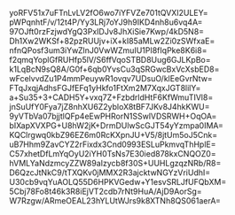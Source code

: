 yoRFV51x7uFTnLvLV2fO6wo7iYFVZe701tQVXI2ULEY=
pWPqnhtF/v/12t4P/Yy3LRj7oYJ9h9IKD4nh8u6vq4A=
97OJft0rzFzjwdYgQ3PxIDJv8JhXiSie7Kwp/4kD5N8=
Dh1Xw2WKSf+82pzRUUjv+iX+kI85aMLw2Zi0zSWfxaE=
nfnQPosf3um3iYwZlnJ0VwWZmuIU1PI8fIqPke8K6i8=
f2qmqYoplGfRUHfp5lV/S6ffVqoSTBD8Uug6GJLKpBo=
k1LqBcN9sQ8A/G0f+6qb0YvsCu3qSRGwcBxVcXsbED8=
wFcelvvdZu1P4mmPeuywR1ovqv7UDsuO/klEeGvrNtw=
FTqJxqjAdhsFGJfEFq1yHkfo1FtXm2M7XqxJGT8lilY=
a+Su35+3+CADH5Y+vxq7Z+FzbdrldHtF6KfWmuTIVl8=
jnSuUfY0Fya7jZ8nhXU6Z2ybloX8tBF7JKv8J4hkKWU=
9yVTbVa07bjjtlQFp4eEwPHRorN1SSwlVDSRWH+OqOA=
bIXapXVXPG+U8hW2jK+DrmDUlwScGJT54yYzmpa0IMA=
KQClrgwq0kbZ96EZ6m0RcKXpnJU+V5/8jtUm5oJ5Cnk=
uB7Hhm9ZavCYZ2rFixdx3Cnd0993ESLuPkmvqThHplE=
C57xhetDfLmYqOyU2iYH0TsNs7E30ied878kxCNQOZ0=
hVMLYaNdzmcyZZW89aIzycb8f30S+UUHLgzqzNRb/R8=
D6QzcJtNkC9/tTXQKv0jMMX2R3ajcktwNGYzVriUdhI=
U30cb9vqYuAOLQ55D6HPKVGedw+Y1esvSRLJfUFQbXM=
5Cbj78Fo8t46k3R8iEjVT2cdb7rNt9HuA/AjD9AorSg=
W7Rzgw/ARmeOEAL23hYLUtWJrs9k8XTNh8QS061aerA=
